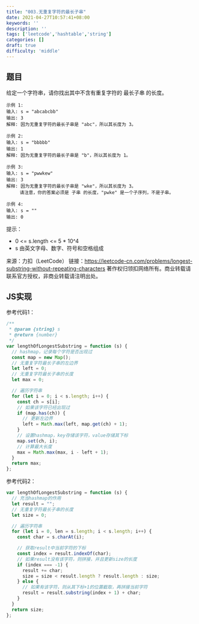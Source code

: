 ```yaml
---
title: "003.无重复字符的最长子串"
date: 2021-04-27T10:57:41+08:00
keywords: ''
description: ''
tags: ['leetcode','hashtable','string']
categories: []
draft: true
difficulty: 'middle'
---
```


## 题目

给定一个字符串，请你找出其中不含有重复字符的 最长子串 的长度。

```
示例 1:
输入: s = "abcabcbb"
输出: 3 
解释: 因为无重复字符的最长子串是 "abc"，所以其长度为 3。

示例 2:
输入: s = "bbbbb"
输出: 1
解释: 因为无重复字符的最长子串是 "b"，所以其长度为 1。

示例 3:
输入: s = "pwwkew"
输出: 3
解释: 因为无重复字符的最长子串是 "wke"，所以其长度为 3。
     请注意，你的答案必须是 子串 的长度，"pwke" 是一个子序列，不是子串。

示例 4:
输入: s = ""
输出: 0
```

提示：

- 0 <= s.length <= 5 * 10^4
- s 由英文字母、数字、符号和空格组成

来源：力扣（LeetCode）
链接：https://leetcode-cn.com/problems/longest-substring-without-repeating-characters
著作权归领扣网络所有。商业转载请联系官方授权，非商业转载请注明出处。


## JS实现

参考代码1：

```javascript
/**
 * @param {string} s
 * @return {number}
 */
var lengthOfLongestSubstring = function (s) {
  // hashmap，记录每个字符是否出现过
  const map = new Map();
  // 无重复字符最长子串的左边界
  let left = 0;
  // 无重复字符最长子串的长度
  let max = 0;

  // 遍历字符串
  for (let i = 0; i < s.length; i++) {
    const ch = s[i];
    // 如果该字符已经出现过
    if (map.has(ch)) {
      // 更新左边界
      left = Math.max(left, map.get(ch) + 1);
    }
    // 设置hashmap，key存储该字符，value存储其下标
    map.set(ch, i);
    // 计算最大长度
    max = Math.max(max, i - left + 1);
  }
  return max;
};
```

参考代码2：
```javascript
var lengthOfLongestSubstring = function (s) {
  // 充当hashmap的作用
  let result = "";
  // 无重复字符最长子串的长度
  let size = 0;

  // 遍历字符串
  for (let i = 0, len = s.length; i < s.length; i++) {
    const char = s.charAt(i);

    // 获取result中当前字符的下标
    const index = result.indexOf(char);
    // 如果result没有该字符，则拼接，并且更新size的长度
    if (index === -1) {
      result += char;
      size = size < result.length ? result.length : size;
    } else {
      // 如果有该字符，则从其下标+1的位置截取，再拼接当前字符
      result = result.substring(index + 1) + char;
    }
  }
  return size;
};
```
